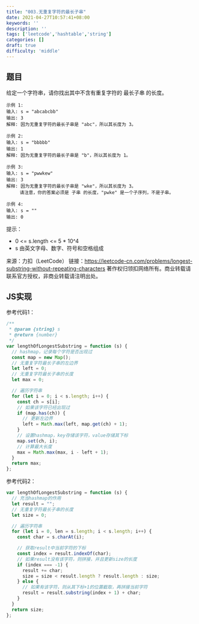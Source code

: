 ```yaml
---
title: "003.无重复字符的最长子串"
date: 2021-04-27T10:57:41+08:00
keywords: ''
description: ''
tags: ['leetcode','hashtable','string']
categories: []
draft: true
difficulty: 'middle'
---
```


## 题目

给定一个字符串，请你找出其中不含有重复字符的 最长子串 的长度。

```
示例 1:
输入: s = "abcabcbb"
输出: 3 
解释: 因为无重复字符的最长子串是 "abc"，所以其长度为 3。

示例 2:
输入: s = "bbbbb"
输出: 1
解释: 因为无重复字符的最长子串是 "b"，所以其长度为 1。

示例 3:
输入: s = "pwwkew"
输出: 3
解释: 因为无重复字符的最长子串是 "wke"，所以其长度为 3。
     请注意，你的答案必须是 子串 的长度，"pwke" 是一个子序列，不是子串。

示例 4:
输入: s = ""
输出: 0
```

提示：

- 0 <= s.length <= 5 * 10^4
- s 由英文字母、数字、符号和空格组成

来源：力扣（LeetCode）
链接：https://leetcode-cn.com/problems/longest-substring-without-repeating-characters
著作权归领扣网络所有。商业转载请联系官方授权，非商业转载请注明出处。


## JS实现

参考代码1：

```javascript
/**
 * @param {string} s
 * @return {number}
 */
var lengthOfLongestSubstring = function (s) {
  // hashmap，记录每个字符是否出现过
  const map = new Map();
  // 无重复字符最长子串的左边界
  let left = 0;
  // 无重复字符最长子串的长度
  let max = 0;

  // 遍历字符串
  for (let i = 0; i < s.length; i++) {
    const ch = s[i];
    // 如果该字符已经出现过
    if (map.has(ch)) {
      // 更新左边界
      left = Math.max(left, map.get(ch) + 1);
    }
    // 设置hashmap，key存储该字符，value存储其下标
    map.set(ch, i);
    // 计算最大长度
    max = Math.max(max, i - left + 1);
  }
  return max;
};
```

参考代码2：
```javascript
var lengthOfLongestSubstring = function (s) {
  // 充当hashmap的作用
  let result = "";
  // 无重复字符最长子串的长度
  let size = 0;

  // 遍历字符串
  for (let i = 0, len = s.length; i < s.length; i++) {
    const char = s.charAt(i);

    // 获取result中当前字符的下标
    const index = result.indexOf(char);
    // 如果result没有该字符，则拼接，并且更新size的长度
    if (index === -1) {
      result += char;
      size = size < result.length ? result.length : size;
    } else {
      // 如果有该字符，则从其下标+1的位置截取，再拼接当前字符
      result = result.substring(index + 1) + char;
    }
  }
  return size;
};
```
